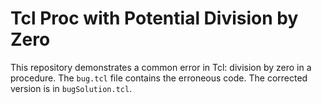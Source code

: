 # Tcl Proc with Potential Division by Zero
This repository demonstrates a common error in Tcl: division by zero in a procedure.  The `bug.tcl` file contains the erroneous code. The corrected version is in `bugSolution.tcl`.